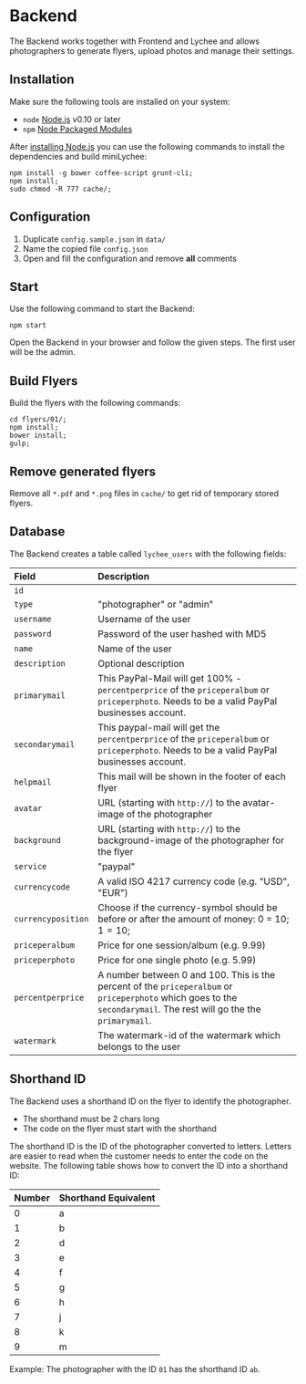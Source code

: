 # Backend

The Backend works together with Frontend and Lychee and allows photographers to generate flyers, upload photos and manage their settings.

## Installation

Make sure the following tools are installed on your system:

- `node` [Node.js](http://nodejs.org) v0.10 or later
- `npm` [Node Packaged Modules](https://www.npmjs.org)

After [installing Node.js](http://nodejs.org) you can use the following commands to install the dependencies and build miniLychee:

	npm install -g bower coffee-script grunt-cli;
	npm install;
	sudo chmod -R 777 cache/;
	
## Configuration

1. Duplicate `config.sample.json` in `data/`
2. Name the copied file `config.json`
3. Open and fill the configuration and remove **all** comments

## Start

Use the following command to start the Backend:

	npm start
	
Open the Backend in your browser and follow the given steps. The first user will be the admin.

## Build Flyers

Build the flyers with the following commands:

	cd flyers/01/;
	npm install;
	bower install;
	gulp;
	
## Remove generated flyers

Remove all `*.pdf` and `*.png` files in `cache/` to get rid of temporary stored flyers.

## Database

The Backend creates a table called `lychee_users` with the following fields:

| Field | Description |
|:-----------|:------------|
| `id` |  |
| `type` | "photographer" or "admin" |
| `username` | Username of the user |
| `password` | Password of the user hashed with MD5 |
| `name` | Name of the user |
| `description` | Optional description |
| `primarymail` | This PayPal-Mail will get 100% - `percentperprice` of the `priceperalbum` or `priceperphoto`. Needs to be a valid PayPal businesses account.  |
| `secondarymail` | This paypal-mail will get the `percentperprice` of the `priceperalbum` or `priceperphoto`. Needs to be a valid PayPal businesses account. |
| `helpmail` | This mail will be shown in the footer of each flyer |
| `avatar` | URL (starting with `http://`) to the avatar-image of the photographer |
| `background` | URL (starting with `http://`) to the background-image of the photographer for the flyer |
| `service` | "paypal" |
| `currencycode` | A valid ISO 4217 currency code (e.g. "USD", "EUR") |
| `currencyposition` | Choose if the currency-symbol should be before or after the amount of money: 0 = $10; 1 = 10$; |
| `priceperalbum` | Price for one session/album (e.g. 9.99) |
| `priceperphoto` | Price for one single photo (e.g. 5.99) |
| `percentperprice` | A number between 0 and 100. This is the percent of the `priceperalbum` or `priceperphoto` which goes to the `secondarymail`. The rest will go the the `primarymail`. |
| `watermark` | The watermark-id of the watermark which belongs to the user |

## Shorthand ID

The Backend uses a shorthand ID on the flyer to identify the photographer.

- The shorthand must be 2 chars long
- The code on the flyer must start with the shorthand

The shorthand ID is the ID of the photographer converted to letters. Letters are easier to read when the customer needs to enter the code on the website. The following table shows how to convert the ID into a shorthand ID:

| Number | Shorthand Equivalent |
|:-----------|:------------|
| 0 | a |
| 1 | b |
| 2 | d |
| 3 | e |
| 4 | f |
| 5 | g |
| 6 | h |
| 7 | j |
| 8 | k |
| 9 | m |

Example: The photographer with the ID `01` has the shorthand ID `ab`.
